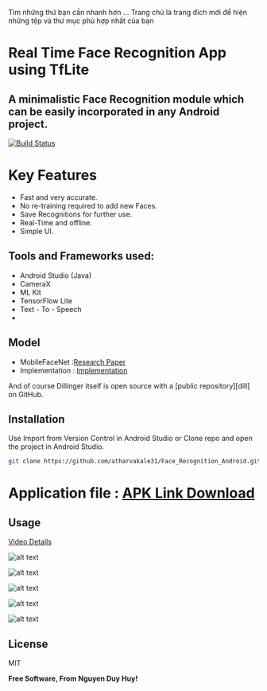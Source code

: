 Tìm những thứ bạn cần nhanh hơn … Trang chủ là trang đích mới để hiện những tệp và thư mục phù hợp nhất của bạn
# Real Time Face Recognition App using TfLite

## A minimalistic Face Recognition module which can be easily incorporated in any Android project.

[![Build Status](https://travis-ci.org/joemccann/dillinger.svg?branch=master)](https://travis-ci.org/joemccann/dillinger)

# Key Features


- Fast and very accurate.
- No re-training required to add new Faces.
- Save Recognitions for further use.
- Real-Time and offline.
- Simple UI.

## Tools and Frameworks used:


- Android Studio (Java)
- CameraX
- ML Kit
- TensorFlow Lite
- Text - To - Speech
- 
## Model


- MobileFaceNet :[Research Paper](https://arxiv.org/ftp/arxiv/papers/1804/1804.07573.pd) 
- Implementation : [Implementation](https://github.com/duyhuy27/Real-Time_Face_Recognition_Android)



And of course Dillinger itself is open source with a [public repository][dill]
 on GitHub.

## Installation
Use Import from Version Control in Android Studio or Clone repo and open the project in Android Studio.



```sh
git clone https://github.com/atharvakale31/Face_Recognition_Android.git
```

# Application file : [APK Link Download ](https://drive.google.com/file/d/1Dyu_lJ5IQIN4QaljgZfSoOd45bwKxEdz/view?usp=sharing)


## Usage

[Video Details](https://drive.google.com/file/d/1fMUBLvC93JNzuy9RU4tPTzv3geHrDz60/view?usp=sharing)

![alt text](https://github.com/duyhuy27/Real-Time_Face_Recognition_Android/blob/main/Image/z4969059611411_b3f02f4888f5e82bbab03515b933b471.jpg)

![alt text](https://github.com/duyhuy27/Real-Time_Face_Recognition_Android/blob/main/Image/z4969059614761_a79d01b246594774e1c99744705e1bc7.jpg)

![alt text](https://github.com/duyhuy27/Real-Time_Face_Recognition_Android/blob/main/Image/z4969059609739_416ba23da76524be62e8eee0b31137f0.jpg)

![alt text](https://github.com/duyhuy27/Real-Time_Face_Recognition_Android/blob/main/Image/z4969059611176_10ecb9abdac72b6eb1cee6d86499deb7.jpg)

![alt text](https://github.com/duyhuy27/Real-Time_Face_Recognition_Android/blob/main/Image/z4969059607542_45286cdcf5f537c055a06e9199b3748e.jpg)


## License

MIT

**Free Software, From Nguyen Duy Huy!**


